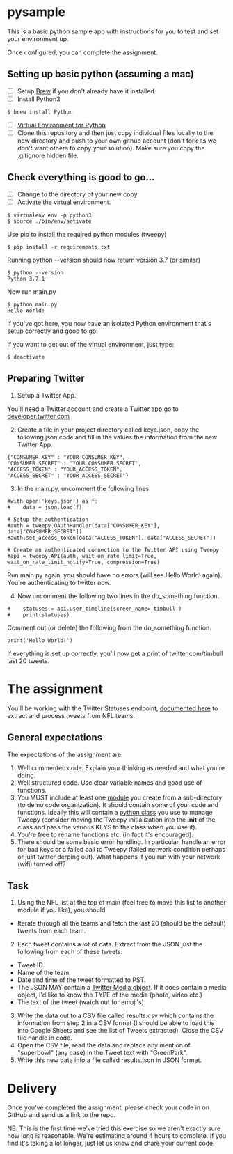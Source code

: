 # pysample
This is a basic python sample app with instructions for you to test and set your
environment up.

Once configured, you can complete the assignment.

## Setting up basic python (assuming a mac)

- [ ] Setup [Brew](https://brew.sh/) if you don't already have it installed.
- [ ] Install Python3

```
$ brew install Python
```

- [ ] [Virtual Environment for Python](https://virtualenv.pypa.io/en/latest/installation/)
- [ ] Clone this repository and then just copy individual files locally to the new directory and push to your own github account (don't fork as we don't want others to copy your solution). Make sure you copy the .gitignore hidden file.

## Check everything is good to go...

- [ ] Change to the directory of your new copy.
- [ ] Activate the virtual environment.

```
$ virtualenv env -p python3
$ source ./bin/env/activate
```

Use pip to install the required python modules (tweepy)

```
$ pip install -r requirements.txt
```

Running python --version should now return version 3.7 (or similar)

```
$ python --version
Python 3.7.1
```

Now run main.py

```
$ python main.py
Hello World!
```

If you've got here, you now have an isolated Python environment that's setup correctly and good to go!

If you want to get out of the virtual environment, just type:

```
$ deactivate
```

## Preparing Twitter

1. Setup a Twitter App.

You'll need a Twitter account and create a Twitter app go to [developer.twitter.com](https://developer.twitter.com/en/apps)

2. Create a file in your project directory called keys.json, copy the following json code and fill in the values the information from the new Twitter App.

```
{"CONSUMER_KEY" : "YOUR_CONSUMER_KEY",
"CONSUMER_SECRET" : "YOUR_CONSUMER_SECRET",
"ACCESS_TOKEN" : "YOUR_ACCESS_TOKEN",
"ACCESS_SECRET" : "YOUR_ACCESS_SECRET"}
```

3. In the main.py, uncomment the following lines:
```
#with open('keys.json') as f:
#    data = json.load(f)

# Setup the authentication
#auth = tweepy.OAuthHandler(data["CONSUMER_KEY"], data["CONSUMER_SECRET"])
#auth.set_access_token(data["ACCESS_TOKEN"], data["ACCESS_SECRET"])

# Create an authenticated connection to the Twitter API using Tweepy
#api = tweepy.API(auth, wait_on_rate_limit=True, wait_on_rate_limit_notify=True, compression=True)
```
Run main.py again, you should have no errors (will see Hello World! again).  You're authenticating to twitter now.

4. Now uncomment the following two lines in the do_something function.

```
#    statuses = api.user_timeline(screen_name='timbull')
#    print(statuses)
```
Comment out (or delete) the following from the do_something function.

```
print('Hello World!')
```
If everything is set up correctly, you'll now get a print of twitter.com/timbull last 20 tweets.

# The assignment

You'll be working with the Twitter Statuses endpoint, [documented here](https://developer.twitter.com/en/docs/tweets/timelines/api-reference/get-statuses-user_timeline.html) to extract and process tweets from NFL teams.

## General expectations
The expectations of the assignment are:
1. Well commented code. Explain your thinking as needed and what you're doing.
2. Well structured code. Use clear variable names and good use of functions.
3. You MUST include at least one [module](https://docs.python.org/3/reference/import.html) you create from a sub-directory (to demo code organization). It should contain some of your code and functions. Ideally this will contain a [python class](https://docs.python.org/3/tutorial/classes.html) you use to manage Tweepy (consider moving the Tweepy initialization into the __init__ of the class and pass the various KEYS to the class when you use it).
4. You're free to rename functions etc. (in fact it's encouraged).  
5. There should be some basic error handling. In particular, handle an error for bad keys or a failed call to Tweepy (failed network condition perhaps or just twitter derping out). What happens if you run with your network (wifi) turned off?

## Task
1. Using the NFL list at the top of main (feel free to move this list to another module if you like), you should
  * Iterate through all the teams and fetch the last 20 (should be the default) tweets from each team.
2. Each tweet contains a lot of data. Extract from the JSON just the following from each of these tweets:
  * Tweet ID
  * Name of the team.
  * Date and time of the tweet formatted to PST.
  * The JSON MAY contain a [Twitter Media object](https://developer.twitter.com/en/docs/tweets/data-dictionary/overview/entities-object#media). If it does contain a media object, I'd like to know the TYPE of the media (photo, video etc.)
  * The text of the tweet (watch out for emoji's)
3. Write the data out to a CSV file called results.csv which contains the information from step 2 in a CSV format (I should be able to load this into Google Sheets and see the list of Tweets extracted). Close the CSV file handle in code.
4. Open the CSV file, read the data and replace any mention of "superbowl" (any case) in the Tweet text with "GreenPark".
5. Write this new data into a file called results.json in JSON format.

# Delivery

Once you've completed the assignment, please check your code in on GitHub and send us a link to the repo.

NB. This is the first time we've tried this exercise so we aren't exactly sure how long is reasonable.  We're estimating around 4 hours to complete.  If you find it's taking a lot longer, just let us know and share your current code.
